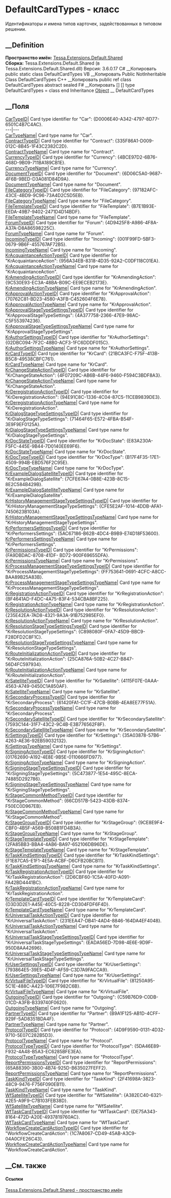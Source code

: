 # DefaultCardTypes - класс
Идентификаторы и имена типов карточек, задействованных в типовом решении.
## __Definition
 **Пространство имён:**
[Tessa.Extensions.Default.Shared](N_Tessa_Extensions_Default_Shared.htm)  
 **Сборка:** Tessa.Extensions.Default.Shared (в
Tessa.Extensions.Default.Shared.dll) Версия: 3.6.0.17
C# __Копировать
     public static class DefaultCardTypes
VB __Копировать
     Public NotInheritable Class DefaultCardTypes
C++ __Копировать
     public ref class DefaultCardTypes abstract sealed
F# __Копировать
     [<AbstractClassAttribute>]
    [<SealedAttribute>]
    type DefaultCardTypes = class end
Inheritance
    [Object](https://learn.microsoft.com/dotnet/api/system.object) __ DefaultCardTypes
##  __Поля
[CarTypeID](F_Tessa_Extensions_Default_Shared_DefaultCardTypes_CarTypeID.htm)|
Card type identifier for "Car": {D0006E40-A342-4797-8D77-6501C4B7C4AC}.  
---|---  
[CarTypeName](F_Tessa_Extensions_Default_Shared_DefaultCardTypes_CarTypeName.htm)|
Card type name for "Car".  
[ContractTypeID](F_Tessa_Extensions_Default_Shared_DefaultCardTypes_ContractTypeID.htm)|
Card type identifier for "Contract": {335F86A1-D009-012C-8B45-1F43C2382C2D}.  
[ContractTypeName](F_Tessa_Extensions_Default_Shared_DefaultCardTypes_ContractTypeName.htm)|
Card type name for "Contract".  
[CurrencyTypeID](F_Tessa_Extensions_Default_Shared_DefaultCardTypes_CurrencyTypeID.htm)|
Card type identifier for "Currency": {4BCE97D2-6B76-468D-9B09-711BA189CB1E}.  
[CurrencyTypeName](F_Tessa_Extensions_Default_Shared_DefaultCardTypes_CurrencyTypeName.htm)|
Card type name for "Currency".  
[DocumentTypeID](F_Tessa_Extensions_Default_Shared_DefaultCardTypes_DocumentTypeID.htm)|
Card type identifier for "Document": {6D06C5A0-9687-4F6B-9BED-D3A081D84D9A}.  
[DocumentTypeName](F_Tessa_Extensions_Default_Shared_DefaultCardTypes_DocumentTypeName.htm)|
Card type name for "Document".  
[FileCategoryTypeID](F_Tessa_Extensions_Default_Shared_DefaultCardTypes_FileCategoryTypeID.htm)|
Card type identifier for "FileCategory":
{97182AFC-43CE-4BD9-9C96-73A4D2C5D5EB}.  
[FileCategoryTypeName](F_Tessa_Extensions_Default_Shared_DefaultCardTypes_FileCategoryTypeName.htm)|
Card type name for "FileCategory".  
[FileTemplateTypeID](F_Tessa_Extensions_Default_Shared_DefaultCardTypes_FileTemplateTypeID.htm)|
Card type identifier for "FileTemplate":
{B7E1B93E-EEDA-49B7-9402-2471D4D14BDF}.  
[FileTemplateTypeName](F_Tessa_Extensions_Default_Shared_DefaultCardTypes_FileTemplateTypeName.htm)|
Card type name for "FileTemplate".  
[ForumTypeID](F_Tessa_Extensions_Default_Shared_DefaultCardTypes_ForumTypeID.htm)|
Card type identifier for "Forum": {4D9425F8-A986-4F8A-A37A-D8A86598225C}.  
[ForumTypeName](F_Tessa_Extensions_Default_Shared_DefaultCardTypes_ForumTypeName.htm)|
Card type name for "Forum".  
[IncomingTypeID](F_Tessa_Extensions_Default_Shared_DefaultCardTypes_IncomingTypeID.htm)|
Card type identifier for "Incoming": {001F99FD-5BF3-0679-9B6F-455767AF72B5}.  
[IncomingTypeName](F_Tessa_Extensions_Default_Shared_DefaultCardTypes_IncomingTypeName.htm)|
Card type name for "Incoming".  
[KrAcquaintanceActionTypeID](F_Tessa_Extensions_Default_Shared_DefaultCardTypes_KrAcquaintanceActionTypeID.htm)|
Card type identifier for "KrAcquaintanceAction":
{956A34EB-8318-4D35-92A2-C0DF118C01EA}.  
[KrAcquaintanceActionTypeName](F_Tessa_Extensions_Default_Shared_DefaultCardTypes_KrAcquaintanceActionTypeName.htm)|
Card type name for "KrAcquaintanceAction".  
[KrAmendingActionTypeID](F_Tessa_Extensions_Default_Shared_DefaultCardTypes_KrAmendingActionTypeID.htm)|
Card type identifier for "KrAmendingAction":
{9C530E93-EC3A-48BA-B09C-EE9ECEB2173E}.  
[KrAmendingActionTypeName](F_Tessa_Extensions_Default_Shared_DefaultCardTypes_KrAmendingActionTypeName.htm)|
Card type name for "KrAmendingAction".  
[KrApprovalActionTypeID](F_Tessa_Extensions_Default_Shared_DefaultCardTypes_KrApprovalActionTypeID.htm)|
Card type identifier for "KrApprovalAction":
{70762C81-BD23-4580-A3FB-C452604F6E78}.  
[KrApprovalActionTypeName](F_Tessa_Extensions_Default_Shared_DefaultCardTypes_KrApprovalActionTypeName.htm)|
Card type name for "KrApprovalAction".  
[KrApprovalStageTypeSettingsTypeID](F_Tessa_Extensions_Default_Shared_DefaultCardTypes_KrApprovalStageTypeSettingsTypeID.htm)|
Card type identifier for "KrApprovalStageTypeSettings":
{4A377758-2366-47E9-98AC-C5F553974236}.  
[KrApprovalStageTypeSettingsTypeName](F_Tessa_Extensions_Default_Shared_DefaultCardTypes_KrApprovalStageTypeSettingsTypeName.htm)|
Card type name for "KrApprovalStageTypeSettings".  
[KrAuthorSettingsTypeID](F_Tessa_Extensions_Default_Shared_DefaultCardTypes_KrAuthorSettingsTypeID.htm)|
Card type identifier for "KrAuthorSettings":
{02DBC094-7F2C-48B0-ACF3-1FC6DDDF015C}.  
[KrAuthorSettingsTypeName](F_Tessa_Extensions_Default_Shared_DefaultCardTypes_KrAuthorSettingsTypeName.htm)|
Card type name for "KrAuthorSettings".  
[KrCardTypeID](F_Tessa_Extensions_Default_Shared_DefaultCardTypes_KrCardTypeID.htm)|
Card type identifier for "KrCard": {21BCA3FC-F75F-413B-B5C8-49538CBFC761}.  
[KrCardTypeName](F_Tessa_Extensions_Default_Shared_DefaultCardTypes_KrCardTypeName.htm)|
Card type name for "KrCard".  
[KrChangeStateActionTypeID](F_Tessa_Extensions_Default_Shared_DefaultCardTypes_KrChangeStateActionTypeID.htm)|
Card type identifier for "KrChangeStateAction":
{4F07209C-AB6B-44F6-9460-F594C3BDF8A3}.  
[KrChangeStateActionTypeName](F_Tessa_Extensions_Default_Shared_DefaultCardTypes_KrChangeStateActionTypeName.htm)|
Card type name for "KrChangeStateAction".  
[KrDeregistrationActionTypeID](F_Tessa_Extensions_Default_Shared_DefaultCardTypes_KrDeregistrationActionTypeID.htm)|
Card type identifier for "KrDeregistrationAction":
{94E91C8C-1336-4C04-87C5-11CEB9839DE3}.  
[KrDeregistrationActionTypeName](F_Tessa_Extensions_Default_Shared_DefaultCardTypes_KrDeregistrationActionTypeName.htm)|
Card type name for "KrDeregistrationAction".  
[KrDialogStageTypeSettingsTypeID](F_Tessa_Extensions_Default_Shared_DefaultCardTypes_KrDialogStageTypeSettingsTypeID.htm)|
Card type identifier for "KrDialogStageTypeSettings":
{71464F65-E572-4FBA-B54F-3E9F9EF0125A}.  
[KrDialogStageTypeSettingsTypeName](F_Tessa_Extensions_Default_Shared_DefaultCardTypes_KrDialogStageTypeSettingsTypeName.htm)|
Card type name for "KrDialogStageTypeSettings".  
[KrDocStateTypeID](F_Tessa_Extensions_Default_Shared_DefaultCardTypes_KrDocStateTypeID.htm)|
Card type identifier for "KrDocState": {E83A230A-F5FC-445E-9B44-7D0140EE69F6}.  
[KrDocStateTypeName](F_Tessa_Extensions_Default_Shared_DefaultCardTypes_KrDocStateTypeName.htm)|
Card type name for "KrDocState".  
[KrDocTypeTypeID](F_Tessa_Extensions_Default_Shared_DefaultCardTypes_KrDocTypeTypeID.htm)|
Card type identifier for "KrDocType": {B17F4F35-17E1-4509-994B-EBD576F2C95E}.  
[KrDocTypeTypeName](F_Tessa_Extensions_Default_Shared_DefaultCardTypes_KrDocTypeTypeName.htm)|
Card type name for "KrDocType".  
[KrExampleDialogSatelliteTypeID](F_Tessa_Extensions_Default_Shared_DefaultCardTypes_KrExampleDialogSatelliteTypeID.htm)|
Card type identifier for "KrExampleDialogSatellite":
{7CFE67A4-0B8E-423B-8C15-8E2C584B429B}.  
[KrExampleDialogSatelliteTypeName](F_Tessa_Extensions_Default_Shared_DefaultCardTypes_KrExampleDialogSatelliteTypeName.htm)|
Card type name for "KrExampleDialogSatellite".  
[KrHistoryManagementStageTypeSettingsTypeID](F_Tessa_Extensions_Default_Shared_DefaultCardTypes_KrHistoryManagementStageTypeSettingsTypeID.htm)|
Card type identifier for "KrHistoryManagementStageTypeSettings":
{CFE5E2AF-1014-4DDB-AFA1-7450623B103A}.  
[KrHistoryManagementStageTypeSettingsTypeName](F_Tessa_Extensions_Default_Shared_DefaultCardTypes_KrHistoryManagementStageTypeSettingsTypeName.htm)|
Card type name for "KrHistoryManagementStageTypeSettings".  
[KrPerformersSettingsTypeID](F_Tessa_Extensions_Default_Shared_DefaultCardTypes_KrPerformersSettingsTypeID.htm)|
Card type identifier for "KrPerformersSettings":
{5AC67186-B62B-4DC4-B9B9-E74D18F53600}.  
[KrPerformersSettingsTypeName](F_Tessa_Extensions_Default_Shared_DefaultCardTypes_KrPerformersSettingsTypeName.htm)|
Card type name for "KrPerformersSettings".  
[KrPermissionsTypeID](F_Tessa_Extensions_Default_Shared_DefaultCardTypes_KrPermissionsTypeID.htm)|
Card type identifier for "KrPermissions": {FA9DBDAC-8708-41DF-
BD72-900F69655DFA}.  
[KrPermissionsTypeName](F_Tessa_Extensions_Default_Shared_DefaultCardTypes_KrPermissionsTypeName.htm)|
Card type name for "KrPermissions".  
[KrProcessManagementStageTypeSettingsTypeID](F_Tessa_Extensions_Default_Shared_DefaultCardTypes_KrProcessManagementStageTypeSettingsTypeID.htm)|
Card type identifier for "KrProcessManagementStageTypeSettings":
{FF753641-0691-4CFC-A8CC-BAA89B25A83B}.  
[KrProcessManagementStageTypeSettingsTypeName](F_Tessa_Extensions_Default_Shared_DefaultCardTypes_KrProcessManagementStageTypeSettingsTypeName.htm)|
Card type name for "KrProcessManagementStageTypeSettings".  
[KrRegistrationActionTypeID](F_Tessa_Extensions_Default_Shared_DefaultCardTypes_KrRegistrationActionTypeID.htm)|
Card type identifier for "KrRegistrationAction":
{BF4641AD-F4DC-4A75-83F4-534CBA8BF225}.  
[KrRegistrationActionTypeName](F_Tessa_Extensions_Default_Shared_DefaultCardTypes_KrRegistrationActionTypeName.htm)|
Card type name for "KrRegistrationAction".  
[KrResolutionActionTypeID](F_Tessa_Extensions_Default_Shared_DefaultCardTypes_KrResolutionActionTypeID.htm)|
Card type identifier for "KrResolutionAction":
{235E42EA-7AD8-4321-9A3A-91B752985EF0}.  
[KrResolutionActionTypeName](F_Tessa_Extensions_Default_Shared_DefaultCardTypes_KrResolutionActionTypeName.htm)|
Card type name for "KrResolutionAction".  
[KrResolutionStageTypeSettingsTypeID](F_Tessa_Extensions_Default_Shared_DefaultCardTypes_KrResolutionStageTypeSettingsTypeID.htm)|
Card type identifier for "KrResolutionStageTypeSettings":
{C898080F-0FA7-45D9-BBC9-F28DFD2C8F1C}.  
[KrResolutionStageTypeSettingsTypeName](F_Tessa_Extensions_Default_Shared_DefaultCardTypes_KrResolutionStageTypeSettingsTypeName.htm)|
Card type name for "KrResolutionStageTypeSettings".  
[KrRouteInitializationActionTypeID](F_Tessa_Extensions_Default_Shared_DefaultCardTypes_KrRouteInitializationActionTypeID.htm)|
Card type identifier for "KrRouteInitializationAction":
{25CA876A-50B2-4C27-B847-56D4FC597934}.  
[KrRouteInitializationActionTypeName](F_Tessa_Extensions_Default_Shared_DefaultCardTypes_KrRouteInitializationActionTypeName.htm)|
Card type name for "KrRouteInitializationAction".  
[KrSatelliteTypeID](F_Tessa_Extensions_Default_Shared_DefaultCardTypes_KrSatelliteTypeID.htm)|
Card type identifier for "KrSatellite":
{4115F07E-0AAA-4563-A749-0450C1A850AF}.  
[KrSatelliteTypeName](F_Tessa_Extensions_Default_Shared_DefaultCardTypes_KrSatelliteTypeName.htm)|
Card type name for "KrSatellite".  
[KrSecondaryProcessTypeID](F_Tessa_Extensions_Default_Shared_DefaultCardTypes_KrSecondaryProcessTypeID.htm)|
Card type identifier for "KrSecondaryProcess":
{61420FA1-CC1F-47CB-B0BB-4EA8EE77F51A}.  
[KrSecondaryProcessTypeName](F_Tessa_Extensions_Default_Shared_DefaultCardTypes_KrSecondaryProcessTypeName.htm)|
Card type name for "KrSecondaryProcess".  
[KrSecondarySatelliteTypeID](F_Tessa_Extensions_Default_Shared_DefaultCardTypes_KrSecondarySatelliteTypeID.htm)|
Card type identifier for "KrSecondarySatellite":
{7593C144-31F7-43C2-9C4B-E3B776562F8F}.  
[KrSecondarySatelliteTypeName](F_Tessa_Extensions_Default_Shared_DefaultCardTypes_KrSecondarySatelliteTypeName.htm)|
Card type name for "KrSecondarySatellite".  
[KrSettingsTypeID](F_Tessa_Extensions_Default_Shared_DefaultCardTypes_KrSettingsTypeID.htm)|
Card type identifier for "KrSettings": {35A03878-57B6-4263-AE36-92EB59032132}.  
[KrSettingsTypeName](F_Tessa_Extensions_Default_Shared_DefaultCardTypes_KrSettingsTypeName.htm)|
Card type name for "KrSettings".  
[KrSigningActionTypeID](F_Tessa_Extensions_Default_Shared_DefaultCardTypes_KrSigningActionTypeID.htm)|
Card type identifier for "KrSigningAction":
{01762690-A192-4E8E-9B5E-0110666FD977}.  
[KrSigningActionTypeName](F_Tessa_Extensions_Default_Shared_DefaultCardTypes_KrSigningActionTypeName.htm)|
Card type name for "KrSigningAction".  
[KrSigningStageTypeSettingsTypeID](F_Tessa_Extensions_Default_Shared_DefaultCardTypes_KrSigningStageTypeSettingsTypeID.htm)|
Card type identifier for "KrSigningStageTypeSettings":
{5C473877-1E54-495C-8ECA-74885D292786}.  
[KrSigningStageTypeSettingsTypeName](F_Tessa_Extensions_Default_Shared_DefaultCardTypes_KrSigningStageTypeSettingsTypeName.htm)|
Card type name for "KrSigningStageTypeSettings".  
[KrStageCommonMethodTypeID](F_Tessa_Extensions_Default_Shared_DefaultCardTypes_KrStageCommonMethodTypeID.htm)|
Card type identifier for "KrStageCommonMethod":
{66CD517B-5423-43DB-8374-F50EC0D967EB}.  
[KrStageCommonMethodTypeName](F_Tessa_Extensions_Default_Shared_DefaultCardTypes_KrStageCommonMethodTypeName.htm)|
Card type name for "KrStageCommonMethod".  
[KrStageGroupTypeID](F_Tessa_Extensions_Default_Shared_DefaultCardTypes_KrStageGroupTypeID.htm)|
Card type identifier for "KrStageGroup":
{9CE8E9F4-CBF0-4B5F-A569-B508B1FD4B3A}.  
[KrStageGroupTypeName](F_Tessa_Extensions_Default_Shared_DefaultCardTypes_KrStageGroupTypeName.htm)|
Card type name for "KrStageGroup".  
[KrStageTemplateTypeID](F_Tessa_Extensions_Default_Shared_DefaultCardTypes_KrStageTemplateTypeID.htm)|
Card type identifier for "KrStageTemplate":
{2FA85BB3-BBA4-4AB6-BA97-652106DB96DE}.  
[KrStageTemplateTypeName](F_Tessa_Extensions_Default_Shared_DefaultCardTypes_KrStageTemplateTypeName.htm)|
Card type name for "KrStageTemplate".  
[KrTaskKindSettingsTypeID](F_Tessa_Extensions_Default_Shared_DefaultCardTypes_KrTaskKindSettingsTypeID.htm)|
Card type identifier for "KrTaskKindSettings":
{F1E87CA5-E1F1-4E5A-ACBF-D6CFB20BCB11}.  
[KrTaskKindSettingsTypeName](F_Tessa_Extensions_Default_Shared_DefaultCardTypes_KrTaskKindSettingsTypeName.htm)|
Card type name for "KrTaskKindSettings".  
[KrTaskRegistrationActionTypeID](F_Tessa_Extensions_Default_Shared_DefaultCardTypes_KrTaskRegistrationActionTypeID.htm)|
Card type identifier for "KrTaskRegistrationAction":
{2D6CBF60-1C5A-40FD-A091-FA42BD4441BC}.  
[KrTaskRegistrationActionTypeName](F_Tessa_Extensions_Default_Shared_DefaultCardTypes_KrTaskRegistrationActionTypeName.htm)|
Card type name for "KrTaskRegistrationAction".  
[KrTemplateCardTypeID](F_Tessa_Extensions_Default_Shared_DefaultCardTypes_KrTemplateCardTypeID.htm)|
Card type identifier for "KrTemplateCard":
{D3D3D2E1-A45E-40C5-8228-CD304FDF6F4D}.  
[KrTemplateCardTypeName](F_Tessa_Extensions_Default_Shared_DefaultCardTypes_KrTemplateCardTypeName.htm)|
Card type name for "KrTemplateCard".  
[KrUniversalTaskActionTypeID](F_Tessa_Extensions_Default_Shared_DefaultCardTypes_KrUniversalTaskActionTypeID.htm)|
Card type identifier for "KrUniversalTaskAction":
{231EEA47-DB41-4AD4-8846-164DA4EF4048}.  
[KrUniversalTaskActionTypeName](F_Tessa_Extensions_Default_Shared_DefaultCardTypes_KrUniversalTaskActionTypeName.htm)|
Card type name for "KrUniversalTaskAction".  
[KrUniversalTaskStageTypeSettingsTypeID](F_Tessa_Extensions_Default_Shared_DefaultCardTypes_KrUniversalTaskStageTypeSettingsTypeID.htm)|
Card type identifier for "KrUniversalTaskStageTypeSettings":
{EADA56ED-7D98-4E6E-9D9F-950D8AA42696}.  
[KrUniversalTaskStageTypeSettingsTypeName](F_Tessa_Extensions_Default_Shared_DefaultCardTypes_KrUniversalTaskStageTypeSettingsTypeName.htm)|
Card type name for "KrUniversalTaskStageTypeSettings".  
[KrUserSettingsTypeID](F_Tessa_Extensions_Default_Shared_DefaultCardTypes_KrUserSettingsTypeID.htm)|
Card type identifier for "KrUserSettings":
{793864E5-39E5-4D4F-AF59-C3D7A9FACCA9}.  
[KrUserSettingsTypeName](F_Tessa_Extensions_Default_Shared_DefaultCardTypes_KrUserSettingsTypeName.htm)|
Card type name for "KrUserSettings".  
[KrVirtualFileTypeID](F_Tessa_Extensions_Default_Shared_DefaultCardTypes_KrVirtualFileTypeID.htm)|
Card type identifier for "KrVirtualFile":
{81250A95-5C1E-488C-A423-106E7F982C6B}.  
[KrVirtualFileTypeName](F_Tessa_Extensions_Default_Shared_DefaultCardTypes_KrVirtualFileTypeName.htm)|
Card type name for "KrVirtualFile".  
[OutgoingTypeID](F_Tessa_Extensions_Default_Shared_DefaultCardTypes_OutgoingTypeID.htm)|
Card type identifier for "Outgoing": {C59B76D9-C0DB-01CD-A3FB-B339740F0620}.  
[OutgoingTypeName](F_Tessa_Extensions_Default_Shared_DefaultCardTypes_OutgoingTypeName.htm)|
Card type name for "Outgoing".  
[PartnerTypeID](F_Tessa_Extensions_Default_Shared_DefaultCardTypes_PartnerTypeID.htm)|
Card type identifier for "Partner": {B9A1F125-AB1D-4CFF-929F-5AD8351BDA4F}.  
[PartnerTypeName](F_Tessa_Extensions_Default_Shared_DefaultCardTypes_PartnerTypeName.htm)|
Card type name for "Partner".  
[ProtocolTypeID](F_Tessa_Extensions_Default_Shared_DefaultCardTypes_ProtocolTypeID.htm)|
Card type identifier for "Protocol": {4D9F9590-0131-4D32-9710-5E07C282B5D3}.  
[ProtocolTypeName](F_Tessa_Extensions_Default_Shared_DefaultCardTypes_ProtocolTypeName.htm)|
Card type name for "Protocol".  
[ProtocolTypeTypeID](F_Tessa_Extensions_Default_Shared_DefaultCardTypes_ProtocolTypeTypeID.htm)|
Card type identifier for "ProtocolType":
{5DA46E89-F932-4A48-B5A3-EC6285BFE3EA}.  
[ProtocolTypeTypeName](F_Tessa_Extensions_Default_Shared_DefaultCardTypes_ProtocolTypeTypeName.htm)|
Card type name for "ProtocolType".  
[ReportPermissionsTypeID](F_Tessa_Extensions_Default_Shared_DefaultCardTypes_ReportPermissionsTypeID.htm)|
Card type identifier for "ReportPermissions":
{65A88390-3B00-4B74-925D-B635027FEFF2}.  
[ReportPermissionsTypeName](F_Tessa_Extensions_Default_Shared_DefaultCardTypes_ReportPermissionsTypeName.htm)|
Card type name for "ReportPermissions".  
[TaskKindTypeID](F_Tessa_Extensions_Default_Shared_DefaultCardTypes_TaskKindTypeID.htm)|
Card type identifier for "TaskKind": {2F41698A-3823-48C9-9476-F756F090EB11}.  
[TaskKindTypeName](F_Tessa_Extensions_Default_Shared_DefaultCardTypes_TaskKindTypeName.htm)|
Card type name for "TaskKind".  
[WfSatelliteTypeID](F_Tessa_Extensions_Default_Shared_DefaultCardTypes_WfSatelliteTypeID.htm)|
Card type identifier for "WfSatellite":
{A382EC40-6321-42E5-A9F9-C7B103FEB38D}.  
[WfSatelliteTypeName](F_Tessa_Extensions_Default_Shared_DefaultCardTypes_WfSatelliteTypeName.htm)|
Card type name for "WfSatellite".  
[WfTaskCardTypeID](F_Tessa_Extensions_Default_Shared_DefaultCardTypes_WfTaskCardTypeID.htm)|
Card type identifier for "WfTaskCard": {DE75A343-8164-472D-A20E-4937819760AC}.  
[WfTaskCardTypeName](F_Tessa_Extensions_Default_Shared_DefaultCardTypes_WfTaskCardTypeName.htm)|
Card type name for "WfTaskCard".  
[WorkflowCreateCardActionTypeID](F_Tessa_Extensions_Default_Shared_DefaultCardTypes_WorkflowCreateCardActionTypeID.htm)|
Card type identifier for "WorkflowCreateCardAction":
{1C7A8067-CD49-45AB-A3C9-04A0CFE26C43}.  
[WorkflowCreateCardActionTypeName](F_Tessa_Extensions_Default_Shared_DefaultCardTypes_WorkflowCreateCardActionTypeName.htm)|
Card type name for "WorkflowCreateCardAction".  
## __См. также
#### Ссылки
[Tessa.Extensions.Default.Shared - пространство
имён](N_Tessa_Extensions_Default_Shared.htm)

